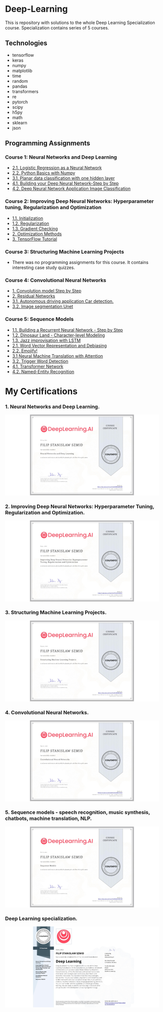 # Deep-Learning
This is repository with solutions to the whole Deep Learning Specialization course.
Specialization contains series of 5 courses.


## Technologies
- tensorflow
- keras
- numpy
- matplotlib
- time
- random
- pandas
- transformers
- re
- pytorch
- scipy
- h5py
- math
- sklearn
- json

## Programming Assignments

### Course 1: Neural Networks and Deep Learning
  - [2.1. Logistic Regression as a Neural Network](https://github.com/Filip-231/Deep-Learning/blob/master/Neural%20Networks%20and%20Deep%20Learning/Week%202/Logistic%20Regression%20as%20a%20Neural%20Network/Logistic_Regression_with_a_Neural_Network_mindset_v6a.ipynb)
  - [2.2. Python Basics with Numpy](https://github.com/Filip-231/Deep-Learning/blob/master/Neural%20Networks%20and%20Deep%20Learning/Week%202/Python%20Basics%20with%20Numpy/Python_Basics_With_Numpy_v3a.ipynb)
  - [3.1. Planar data classification with one hidden layer](https://github.com/Filip-231/Deep-Learning/blob/master/Neural%20Networks%20and%20Deep%20Learning/Week%203/Planar%20data%20classification%20with%20one%20hidden%20layer/Planar_data_classification_with_onehidden_layer.ipynb)
  - [4.1. Building your Deep Neural Network-Step by Step](https://github.com/Filip-231/Deep-Learning/blob/master/Neural%20Networks%20and%20Deep%20Learning/Week%204/Building%20your%20Deep%20Neural%20Network%20-%20Step%20by%20Step/Building_your_Deep_Neural_Network_Step_by_Step_v8a.ipynb)
  - [4.2. Deep Neural Network Application Image Classification](https://github.com/Filip-231/Deep-Learning/blob/master/Neural%20Networks%20and%20Deep%20Learning/Week%204/Deep%20Neural%20Network%20Application_%20Image%20Classification/Deep%20Neural%20Network%20-%20Application%20v8.ipynb)

### Course 2: Improving Deep Neural Networks: Hyperparameter tuning, Regularization and Optimization

  - [1.1. Initialization](https://github.com/Filip-231/Deep-Learning/blob/master/Improving%20Deep%20Neural%20Networks%20Hyperparameter%20tuning%2C%20Regularization%20and%20Optimization/Week%201/Initialization/Initialization.ipynb)
  - [1.2. Regularization](https://github.com/Filip-231/Deep-Learning/blob/master/Improving%20Deep%20Neural%20Networks%20Hyperparameter%20tuning%2C%20Regularization%20and%20Optimization/Week%201/Regularization/Regularization_v2a.ipynb)
  - [1.3. Gradient Checking](https://github.com/Filip-231/Deep-Learning/blob/master/Improving%20Deep%20Neural%20Networks%20Hyperparameter%20tuning%2C%20Regularization%20and%20Optimization/Week%201/Gradient%20Checking/Gradient%20Checking%20v1.ipynb)
  - [2. Optimization Methods](https://github.com/Filip-231/Deep-Learning/blob/master/Improving%20Deep%20Neural%20Networks%20Hyperparameter%20tuning%2C%20Regularization%20and%20Optimization/Week%202/Optimization_methods_v1b.ipynb)
  - [3. TensorFlow Tutorial](https://github.com/Filip-231/Deep-Learning/blob/master/Improving%20Deep%20Neural%20Networks%20Hyperparameter%20tuning%2C%20Regularization%20and%20Optimization/Week%203/Tensorflow_introduction.ipynb)

### Course 3: Structuring Machine Learning Projects

  - There was no programming assignments for this course. It contains interesting case study quizzes.
  
### Course 4: Convolutional Neural Networks
  - [1. Convolution model Step by Step](https://github.com/Filip-231/Deep-Learning/blob/master/Convolutional%20Neural%20Networks/Week%201/Convolution_model_Step_by_Step_v1.ipynb)
  - [2. Residual Networks](https://github.com/Filip-231/Deep-Learning/blob/master/Convolutional%20Neural%20Networks/Week%202/ResNets/Residual_Networks.ipynb)
  - [3.1. Autonomous driving application Car detection.](https://github.com/Filip-231/Deep-Learning/blob/master/Convolutional%20Neural%20Networks/Week%203/Car%20detection%20for%20Autonomous%20Driving/Autonomous_driving_application_Car_detection.ipynb)
  - [3.2. Image segmentation Unet](https://github.com/Filip-231/Deep-Learning/blob/master/Convolutional%20Neural%20Networks/Week%203/Image%20Segmentation%20Unet/Image_segmentation_Unet_v2.ipynb)

### Course 5: Sequence Models

  - [1.1. Building a Recurrent Neural Network - Step by Step](https://github.com/Filip-231/Deep-Learning/blob/master/Sequence%20Models/Week%201/Building%20a%20Recurrent%20Neural%20Network%20-%20Step%20by%20Step/Building_a_Recurrent_Neural_Network_Step_by_Step.ipynb)
  - [1.2. Dinosaur Land - Character-level Modeling](https://github.com/Filip-231/Deep-Learning/blob/master/Sequence%20Models/Week%201/Dinosaur%20Island%20--%20Character-level%20language%20model/Dinosaurus_Island_Character_level_language_model.ipynb)
  - [1.3. Jazz improvisation with LSTM](https://github.com/Filip-231/Deep-Learning/blob/master/Sequence%20Models/Week%201/Jazz%20improvisation%20with%20LSTM/Improvise_a_Jazz_Solo_with_an_LSTM_Network_v4.ipynb)
  - [2.1. Word Vector Representation and Debiasing](https://github.com/Filip-231/Deep-Learning/blob/master/Sequence%20Models/Week%202/Word%20Vector%20Representation/Operations%20on%20word%20vectors%20-%20v2.ipynb)
  - [2.2. Emojify!](https://github.com/Filip-231/Deep-Learning/blob/master/Sequence%20Models/Week%202/Emojify/Emojify%20-%20v2.ipynb)
  - [3.1 Neural Machine Translation with Attention](https://github.com/Filip-231/Deep-Learning/blob/master/Sequence%20Models/Week%203/Machine%20Translation/Neural%20machine%20translation%20with%20attention%20-%20v4.ipynb)
  - [3.2. Trigger Word Detection](https://github.com/Filip-231/Deep-Learning/blob/master/Sequence%20Models/Week%203/Trigger%20word%20detection/Trigger%20word%20detection%20-%20v1.ipynb)
  - [4.1. Transformer Network](https://github.com/Filip-231/Deep-Learning/blob/master/Sequence%20Models/Week%204/Transformer%20Network/C5_W4_A1_Transformer_Subclass_v1.ipynb)
  - [4.2. Named-Entity Recognition](https://github.com/Filip-231/Deep-Learning/blob/master/Sequence%20Models/Week%204/Named%20Entity%20Recognition/Transformer_application_Named_Entity_Recognition.ipynb)

[//]: # (  - [4.3. Question Answering]&#40;https://github.com/Filip-231/Deep-Learning/blob/master/Sequence%20Models/Week%204/Question%20Answering/QA_transformer.ipynb&#41;)

# My Certifications
### 1. Neural Networks and Deep Learning.
![1.png](Certifications/CERTIFICATE_ZAQ883NVWFBR.jpeg)

### 2. Improving Deep Neural Networks: Hyperparameter Tuning, Regularization and Optimization.
![2](Certifications/CERTIFICATE_K7Y2UG7LZGGT.jpeg)

### 3. Structuring Machine Learning Projects.
![3](Certifications/CERTIFICATE_ZXFABX8Z66DY.jpeg)

### 4. Convolutional Neural Networks.
![4](Certifications/CERTIFICATE_2EUZLMC3JS2U.jpeg)

### 5. Sequence models - speech recognition, music synthesis, chatbots, machine translation, NLP.
![5](Certifications/CERTIFICATE_EFG6SVJ2MT2B.jpeg)

### Deep Learning specialization.
![6](Certifications/CERTIFICATE_JSA5VJ6K9Y5Q.jpeg)